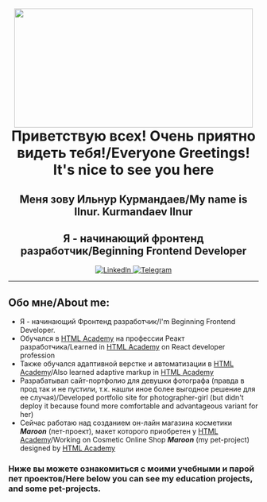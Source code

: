 <div id="header" align="center">
    <h1>
    <img src="https://media.giphy.com/media/QLKSt3wQqlj7a/giphy.gif" width="480" height="240" frameBorder="0"><br/>
        Приветствую всех! Очень приятно видеть тебя!/Everyone Greetings! It's nice to see you here
    </h1>
    <h2>Меня зову Ильнур Курмандаев/My name is Ilnur. Kurmandaev Ilnur</h2>
    <h2>Я - начинающий фронтенд разработчик/Beginning Frontend Developer</h2>
</div>

<div id="socials" align="center">
    <a href="https://www.linkedin.com/in/ilnur-kurmandaev-196940282/">
        <img src="https://img.shields.io/badge/LinkedIn-blue?style=for-the-badge&logo=linkedin&logoColor=white" alt="LinkedIn">
    </a>
    <a href="https://t.me/KIlnourik">
        <img src="https://img.shields.io/badge/Telegram-blue?style=for-the-badge&logo=telegram&logoColor=white" alt="Telegram">
    </a>
</div>

---
## Обо мне/About me:
- Я - начинающий Фронтенд разработчик/I'm Beginning Frontend Developer.
- Обучался в [HTML Academy](https://htmlacademy.ru/profession/react) на профессии Реакт разработчика/Learned in [HTML Academy](https://htmlacademy.ru/profession/react) on React developer profession
- Также обучался адаптивной верстке и автоматизации в [HTML Academy](https://htmlacademy.ru/intensive/adaptive)/Also learned adaptive markup in [HTML Academy](https://htmlacademy.ru/intensive/adaptive)
- Разрабатывал сайт-портфолио для девушки фотографа (правда в прод так и не пустили, т.к. нашли иное более выгодное решение для ее случая)/Developed portfolio site for photographer-girl (but didn't deploy it because found more comfortable and advantageous variant for her)
- Сейчас работаю над созданием он-лайн магазина косметики ***Maroon*** (пет-проект), макет которого приобретен у [HTML Academy](https://htmlacademy.ru/skills/code-maroon-shop)/Working on Cosmetic Online Shop ***Maroon*** (my pet-project) designed by [HTML Academy](https://htmlacademy.ru/skills/code-maroon-shop)

### Ниже вы можете ознакомиться с моими учебными и парой пет проектов/Here below you can see my education projects, and some pet-projects. 
